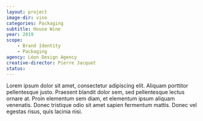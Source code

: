 ```yaml
---
layout: project
image-dir: vino
categories: Packaging
subtitle: House Wine
year: 2019
scope: 
    - Brand Identity
    - Packaging
agency: Léon Design Agency
creative-director: Pierre Jacquet
status:
---
```

Lorem ipsum dolor sit amet, consectetur adipiscing elit. Aliquam porttitor pellentesque justo. Praesent blandit dolor sem, sed pellentesque lectus ornare at. Proin elementum sem diam, et elementum ipsum aliquam venenatis. Donec tristique odio sit amet sapien fermentum mattis. Donec vel egestas risus, quis lacinia nisi.